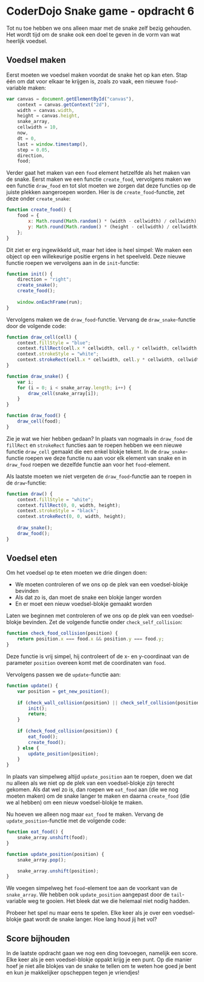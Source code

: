 # CoderDojo Snake game - opdracht 6

Tot nu toe hebben we ons alleen maar met de snake zelf bezig gehouden. Het wordt tijd om de snake ook een doel te geven in de vorm van wat heerlijk voedsel.

## Voedsel maken

Eerst moeten we voedsel maken voordat de snake het op kan eten. Stap één om dat voor elkaar te krijgen is, zoals zo vaak, een nieuwe `food`-variable maken:

```js
var canvas = document.getElementById("canvas"),
	context = canvas.getContext("2d"),
	width = canvas.width,
	height = canvas.height,
	snake_array,
	cellwidth = 10,
    now,
    dt = 0,
    last = window.timestamp(),
    step = 0.05,
    direction,
    food;
```

Verder gaat het maken van een `food` element hetzelfde als het maken van de snake. Eerst maken we een functie `create_food`, vervolgens maken we een functie `draw_food` en tot slot moeten we zorgen dat deze functies op de juiste plekken aangeroepen worden. Hier is de `create_food`-functie, zet deze onder `create_snake`:

```js
function create_food() {
    food = {
        x: Math.round(Math.random() * (width - cellwidth) / cellwidth),
        y: Math.round(Math.random() * (height - cellwidth) / cellwidth)
    };
}
```
    
Dit ziet er erg ingewikkeld uit, maar het idee is heel simpel: We maken een object op een willekeurige positie ergens in het speelveld. Deze nieuwe functie roepen we vervolgens aan in de `init`-functie:

```js
function init() {
    direction = "right";
    create_snake();
    create_food();
    
    window.onEachFrame(run);
}
```

Vervolgens maken we de `draw_food`-functie. Vervang de `draw_snake`-functie door de volgende code:

```js
function draw_cell(cell) {
    context.fillStyle = "blue";
    context.fillRect(cell.x * cellwidth, cell.y * cellwidth, cellwidth, cellwidth);
    context.strokeStyle = "white";
    context.strokeRect(cell.x * cellwidth, cell.y * cellwidth, cellwidth, cellwidth);
}

function draw_snake() {
    var i;
	for (i = 0; i < snake_array.length; i++) {
		draw_cell(snake_array[i]);
	}
}

function draw_food() {
    draw_cell(food);
}
```

Zie je wat we hier hebben gedaan? In plaats van nogmaals in `draw_food` de `fillRect` en `strokeRect` functies aan te roepen hebben we een nieuwe functie `draw_cell` gemaakt die een enkel blokje tekent. In de `draw_snake`-functie roepen we deze functie nu aan voor elk element van snake en in `draw_food` roepen we dezelfde functie aan voor het `food`-element.

Als laatste moeten we niet vergeten de `draw_food`-functie aan te roepen in de `draw`-functie:

```js
function draw() {
    context.fillStyle = "white";
    context.fillRect(0, 0, width, height);
    context.strokeStyle = "black";
    context.strokeRect(0, 0, width, height);
    
    draw_snake();
    draw_food();
}
```

## Voedsel eten

Om het voedsel op te eten moeten we drie dingen doen:

* We moeten controleren of we ons op de plek van een voedsel-blokje bevinden
* Als dat zo is, dan moet de snake een blokje langer worden
* En er moet een nieuw voedsel-blokje gemaakt worden

Laten we beginnen met controleren of we ons op de plek van een voedsel-blokje bevinden. Zet de volgende functie onder `check_self_collision`:

```js
function check_food_collision(position) {
    return position.x === food.x && position.y === food.y;
}
```

Deze functie is vrij simpel, hij controleert of de x- en y-coordinaat van de parameter `position` overeen komt met de coordinaten van `food`.

Vervolgens passen we de `update`-functie aan:

```js
function update() {
    var position = get_new_position();
    
    if (check_wall_collision(position) || check_self_collision(position)) {
        init();
        return;
    }
    
    if (check_food_collision(position)) {
        eat_food();
        create_food();
    } else {
        update_position(position);
    }
}
```

In plaats van simpelweg altijd `update_position` aan te roepen, doen we dat nu alleen als we niet op de plek van een voedsel-blokje zijn terecht gekomen. Als dat wel zo is, dan roepen we `eat_food` aan (die we nog moeten maken) om de snake langer te maken en daarna `create_food` (die we al hebben) om een nieuw voedsel-blokje te maken.

Nu hoeven we alleen nog maar `eat_food` te maken. Vervang de `update_position`-functie met de volgende code:

```js
function eat_food() {
    snake_array.unshift(food);
}

function update_position(position) {
    snake_array.pop();

	snake_array.unshift(position);
}
```

We voegen simpelweg het `food`-element toe aan de voorkant van de `snake_array`. We hebben ook `update_position` aangepast door de `tail`-variable weg te gooien. Het bleek dat we die helemaal niet nodig hadden.

Probeer het spel nu maar eens te spelen. Elke keer als je over een voedsel-blokje gaat wordt de snake langer. Hoe lang houd jij het vol?

## Score bijhouden

In de laatste opdracht gaan we nog een ding toevoegen, namelijk een score. Elke keer als je een voedsel-blokje oppakt krijg je een punt. Op die manier hoef je niet alle blokjes van de snake te tellen om te weten hoe goed je bent en kun je makkelijker opscheppen tegen je vriendjes!
